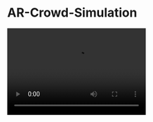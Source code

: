 # AR-Crowd-Simulation
<video src="Demo/ARCrowdSim.mp4" width="320" height="200" controls preload></video>

